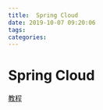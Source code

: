 ```yaml
---
title:  Spring Cloud
date: 2019-10-07 09:20:06
tags: 
categories: 
---
```

# Spring Cloud

[教程](https://mp.weixin.qq.com/s/ZH-3JK90mhnJPfdsYH2yDA)
